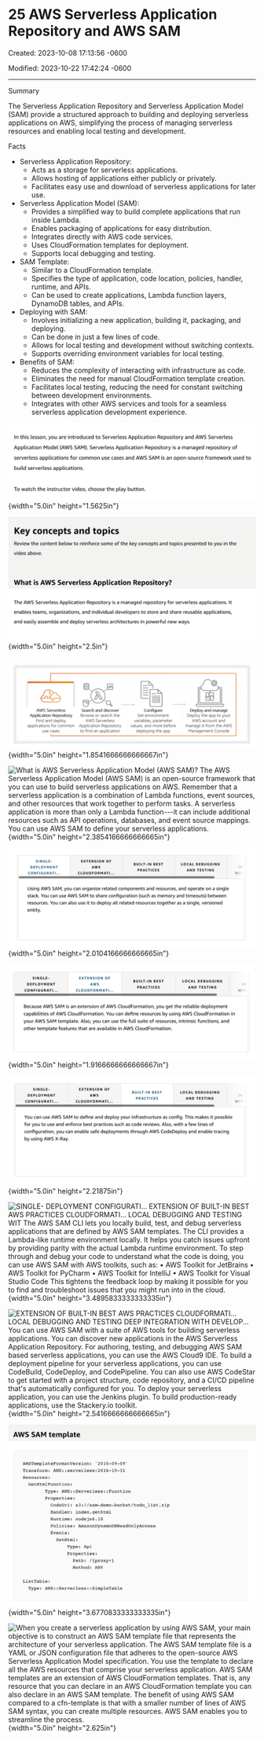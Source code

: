 # 25 AWS Serverless Application Repository and AWS SAM

Created: 2023-10-08 17:13:56 -0600

Modified: 2023-10-22 17:42:24 -0600

---

Summary

The Serverless Application Repository and Serverless Application Model (SAM) provide a structured approach to building and deploying serverless applications on AWS, simplifying the process of managing serverless resources and enabling local testing and development.

Facts

- Serverless Application Repository:
  - Acts as a storage for serverless applications.
  - Allows hosting of applications either publicly or privately.
  - Facilitates easy use and download of serverless applications for later use.
- Serverless Application Model (SAM):
  - Provides a simplified way to build complete applications that run inside Lambda.
  - Enables packaging of applications for easy distribution.
  - Integrates directly with AWS code services.
  - Uses CloudFormation templates for deployment.
  - Supports local debugging and testing.
- SAM Template:
  - Similar to a CloudFormation template.
  - Specifies the type of application, code location, policies, handler, runtime, and APIs.
  - Can be used to create applications, Lambda function layers, DynamoDB tables, and APIs.
- Deploying with SAM:
  - Involves initializing a new application, building it, packaging, and deploying.
  - Can be done in just a few lines of code.
  - Allows for local testing and development without switching contexts.
  - Supports overriding environment variables for local testing.
- Benefits of SAM:
  - Reduces the complexity of interacting with infrastructure as code.
  - Eliminates the need for manual CloudFormation template creation.
  - Facilitates local testing, reducing the need for constant switching between development environments.
  - Integrates with other AWS services and tools for a seamless serverless application development experience.



![In this lesson, you are introduced to Serverless Application Repository and AWS Serverless Application Model (AWS SAM). Serverless Application Repository is a managed repository of serverless applications for common use cases and AWS SAM is an open-source framework used to build serverless applications. To watch the instructor video, choose the play button. ](../../../media/AWS-DevOps-Module-7-25-AWS-Serverless-Application-Repository-and-AWS-SAM-image1.png){width="5.0in" height="1.5625in"}



![Key concepts and topics Review the content below to reinforce some of the key concepts and topics presented to you in the video above. What is AWS Serverless Application Repository? The AWS Serverless Application Repository is a managed repository for serverless applications. It enables teams, organizations, and individual developers to store and share reusable applications, and easily assemble and deploy serverless architectures in powerful new ways. ](../../../media/AWS-DevOps-Module-7-25-AWS-Serverless-Application-Repository-and-AWS-SAM-image2.png){width="5.0in" height="2.5in"}



![AWS Serverless Application Repository Find and deploy applications for common use cases Search and discover Browse or search the AWS Serverless Application Repository to find an application Configure Set environment variables, parameter values, and more before deploying the app Deploy and manage Deploy the app to your AWS account and manage it from the AWS Management Console ](../../../media/AWS-DevOps-Module-7-25-AWS-Serverless-Application-Repository-and-AWS-SAM-image3.png){width="5.0in" height="1.8541666666666667in"}



![What is AWS Serverless Application Model (AWS SAM)? The AWS Serverless Application Model (AWS SAM) is an open-source framework that you can use to build serverless applications on AWS. Remember that a serverless application is a combination of Lambda functions, event sources, and other resources that work together to perform tasks. A serverless application is more than only a Lambda function---it can include additional resources such as API operations, databases, and event source mappings. You can use AWS SAM to define your serverless applications. ](../../../media/AWS-DevOps-Module-7-25-AWS-Serverless-Application-Repository-and-AWS-SAM-image4.png){width="5.0in" height="2.3854166666666665in"}



![SINGLE- DEPLOYMENT CONFIGURATI... EXTENSION OF BUILT-IN BEST AWS PRACTICES CLOUDFORMATI... LOCAL DEBUGGING AND TESTING WIT Using AWS SAM, you can organize related components and resources, and operate on a single stack. You can use AWS SAM to share configuration (such as memory and timeouts) between resources. You can also use it to deploy all related resources together as a single, versioned entity. ](../../../media/AWS-DevOps-Module-7-25-AWS-Serverless-Application-Repository-and-AWS-SAM-image5.png){width="5.0in" height="2.0104166666666665in"}



![SINGLE- DEPLOYMENT CONFIGURATI... EXTENSION OF BUILT-IN BEST AWS PRACTICES CLOUDFORMATI... LOCAL DEBUGGING AND TESTING WIT Because AWS SAM is an extension of AWS CloudFormation, you get the reliable deployment capabilities of AWS CloudFormation. You can define resources by using AWS CloudFormation in your AWS SAM template. Also, you can use the full suite of resources, intrinsic functions, and other template features that are available in AWS CloudFormation. ](../../../media/AWS-DevOps-Module-7-25-AWS-Serverless-Application-Repository-and-AWS-SAM-image6.png){width="5.0in" height="1.9166666666666667in"}



![SINGLE- DEPLOYMENT CONFIGURATI... EXTENSION OF BUILT-IN BEST AWS PRACTICES CLOUDFORMATI... LOCAL DEBUGGING AND TESTING WIT You can use AWS SAM to define and deploy your infrastructure as config. This makes it possible for you to use and enforce best practices such as code reviews. Also, with a few lines of configuration, you can enable safe deployments through AWS CodeDeploy and enable tracing by using AWS X-Ray. ](../../../media/AWS-DevOps-Module-7-25-AWS-Serverless-Application-Repository-and-AWS-SAM-image7.png){width="5.0in" height="2.21875in"}



![SINGLE- DEPLOYMENT CONFIGURATI... EXTENSION OF BUILT-IN BEST AWS PRACTICES CLOUDFORMATI... LOCAL DEBUGGING AND TESTING WIT The AWS SAM CLI lets you locally build, test, and debug serverless applications that are defined by AWS SAM templates. The CLI provides a Lambda-like runtime environment locally. It helps you catch issues upfront by providing parity with the actual Lambda runtime environment. To step through and debug your code to understand what the code is doing, you can use AWS SAM with AWS toolkits, such as: • AWS Toolkit for JetBrains • AWS Toolkit for PyCharm • AWS Toolkit for IntelliJ • AWS Toolkit for Visual Studio Code This tightens the feedback loop by making it possible for you to find and troubleshoot issues that you might run into in the cloud. ](../../../media/AWS-DevOps-Module-7-25-AWS-Serverless-Application-Repository-and-AWS-SAM-image8.png){width="5.0in" height="3.4895833333333335in"}



![EXTENSION OF BUILT-IN BEST AWS PRACTICES CLOUDFORMATI... LOCAL DEBUGGING AND TESTING DEEP INTEGRATION WITH DEVELOP... You can use AWS SAM with a suite of AWS tools for building serverless applications. You can discover new applications in the AWS Serverless Application Repository. For authoring, testing, and debugging AWS SAM based serverless applications, you can use the AWS Cloud9 IDE. To build a deployment pipeline for your serverless applications, you can use CodeBuild, CodeDeploy, and CodePipeline. You can also use AWS CodeStar to get started with a project structure, code repository, and a CI/CD pipeline that's automatically configured for you. To deploy your serverless application, you can use the Jenkins plugin. To build production-ready applications, use the Stackery.io toolkit. ](../../../media/AWS-DevOps-Module-7-25-AWS-Serverless-Application-Repository-and-AWS-SAM-image9.png){width="5.0in" height="2.5416666666666665in"}



![AWS SAM template AWSTemp1 ateForma t Ver s ion. • '2010-09-09' Transform: AWS: : server less---2016---10---31 Resources : GetHtm1Funct ion : : Server less: : Function Type: AWS: Properties : s 3: / list. zip CodeUri : index. gethtml Handler : Runt ime : nodejs6.10 Policies : Amazon DynamoDBReadOn1yAccess Events : GetHtm1 : Type: Api Properties : Path: / {proxy+} Method: ANY ListTab1e : Type: AWS: : Server less: : SimpleTab1e ](../../../media/AWS-DevOps-Module-7-25-AWS-Serverless-Application-Repository-and-AWS-SAM-image10.png){width="5.0in" height="3.6770833333333335in"}



![When you create a serverless application by using AWS SAM, your main objective is to construct an AWS SAM template file that represents the architecture of your serverless application. The AWS SAM template file is a YAML or JSON configuration file that adheres to the open-source AWS Serverless Application Model specification. You use the template to declare all the AWS resources that comprise your serverless application. AWS SAM templates are an extension of AWS CloudFormation templates. That is, any resource that you can declare in an AWS CloudFormation template you can also declare in an AWS SAM template. The benefit of using AWS SAM compared to a cfn-template is that with a smaller number of lines of AWS SAM syntax, you can create multiple resources. AWS SAM enables you to streamline the process. ](../../../media/AWS-DevOps-Module-7-25-AWS-Serverless-Application-Repository-and-AWS-SAM-image11.png){width="5.0in" height="2.625in"}













